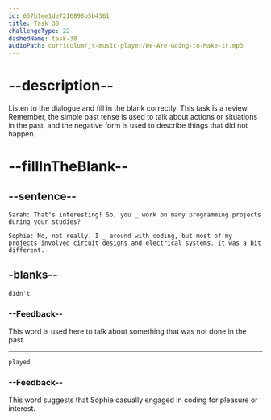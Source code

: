 ```yaml
---
id: 657b1ee1de7216896b5b4361
title: Task 38
challengeType: 22
dashedName: task-38
audioPath: curriculum/js-music-player/We-Are-Going-to-Make-it.mp3
---
```


<!--
AUDIO REFERENCE:
Sarah: That's interesting! So, you didn't work on many programming projects during your studies?
Sophie: No, not really. I played around with coding, but most of my projects involved circuit designs and electrical systems. It was a bit different. 
-->

# --description--

Listen to the dialogue and fill in the blank correctly. This task is a review. Remember, the simple past tense is used to talk about actions or situations in the past, and the negative form is used to describe things that did not happen.

# --fillInTheBlank--

## --sentence--

`Sarah: That's interesting! So, you _ work on many programming projects during your studies?`

`Sophie: No, not really. I _ around with coding, but most of my projects involved circuit designs and electrical systems. It was a bit different.`

## -blanks--

`didn't`

### --Feedback--

This word is used here to talk about something that was not done in the past.

---

`played`

### --Feedback--

This word suggests that Sophie casually engaged in coding for pleasure or interest.

